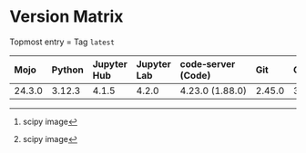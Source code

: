 # Version Matrix

Topmost entry = Tag `latest`

| Mojo   | Python     | Jupyter Hub | Jupyter Lab | code‑server (Code) | Git    | Git LFS | Pandoc | CTAN date[^1] | Quarto[^1]  | Linux distro |
|:-------|:-----------|:------------|:------------|:-------------------|:-------|:--------|:-------|:--------------|:------------|:-------------|
| 24.3.0 | 3.12.3     | 4.1.5       | 4.2.0       | 4.23.0 (1.88.0)    | 2.45.0 | 3.5.1   | 3.1.11 |               | 1.4.554     | Debian 12    |

[^1]: scipy image
